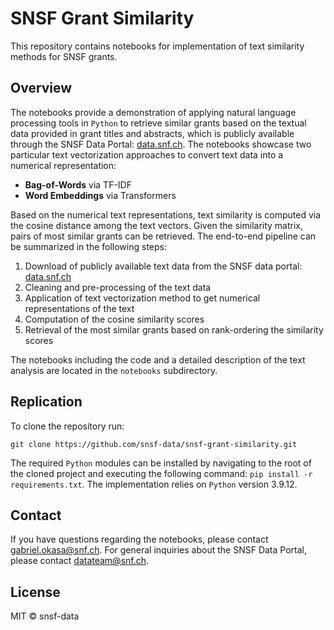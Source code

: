 # SNSF Grant Similarity

This repository contains notebooks for implementation of text similarity methods for SNSF grants.

## Overview

The notebooks provide a demonstration of applying natural language processing tools in `Python` to retrieve similar grants
based on the textual data provided in grant titles and abstracts, which is publicly available through the
SNSF Data Portal: [data.snf.ch](https://data.snf.ch/). The notebooks showcase two particular text vectorization approaches
to convert text data into a numerical representation:

- **Bag-of-Words** via TF-IDF
- **Word Embeddings** via Transformers

Based on the numerical text representations, text similarity is computed via the cosine distance among the text vectors.
Given the similarity matrix, pairs of most similar grants can be retrieved. The end-to-end pipeline can be summarized in the
following steps:

1. Download of publicly available text data from the SNSF data portal: [data.snf.ch](https://data.snf.ch/)
2. Cleaning and pre-processing of the text data
3. Application of text vectorization method to get numerical representations of the text
4. Computation of the cosine similarity scores
5. Retrieval of the most similar grants based on rank-ordering the similarity scores

The notebooks including the code and a detailed description of the text analysis are located in the `notebooks` subdirectory.

## Replication

To clone the repository run:

```
git clone https://github.com/snsf-data/snsf-grant-similarity.git
```

The required `Python` modules can be installed by navigating to the root of
the cloned project and executing the following command: `pip install -r requirements.txt`.
The implementation relies on `Python` version 3.9.12.

## Contact

If you have questions regarding the notebooks, please contact [gabriel.okasa@snf.ch](mailto:gabriel.okasa@snf.ch).
For general inquiries about the SNSF Data Portal, please contact [datateam@snf.ch](mailto:datateam@snf.ch).

## License

MIT © snsf-data

